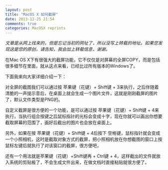 ```yaml
---
layout: post
title: "MacOS X 如何截屏"
date: 2013-12-25 21:54
comments: true
categories: MacOSX reprints
---
```


*文章是从网上找来的，但是忘记当初的网址了，所以没写上转载的地址。如果您发现这是您的原创，请告知，我会加上转载信息，谢谢。*

在Mac OS X下有很强大的截屏功能，它不仅仅是对屏幕的全屏COPY，而是包括很多细节在里面，就从这点来看，已经比过所有版本的Windows了。

下面我来向大家详细介绍一下： 　　

<!-- more -->

对全屏的截图我们可以通过按 苹果键（花键）+ Shift键 + 3来执行，之后伴随着清脆的一声提示音后，在桌面上就会生成一个图片文件，这就是刚刚截屏的图片了，默认文件类型是PNG的。

自定义截屏是很方便的一个功能，是可以通过按 苹果键（花键）+ Shift键 + 4来执行，当执行组合按键之后鼠标指针的光标会变成十字，现在你就可以画出你想要截取屏幕的范围了，画好后截出的图片也会放在桌面上。

另外，如果在按 苹果键（花键）+ Shift键 + 4后按下 空格键，鼠标指针就会变成一个小照相机，这时是截取对象方式的截屏，把小照相机放在你想截图的窗口上按鼠标左键后就执行了对该窗口的截屏，很方便吧，

还有一个用法就是苹果键（花键）+Shift键再 + Ctrl键 + 4，这样截出的文件就放入系统的剪贴板了，不会生成文件出来，在做文档时直接粘贴就很方便了。
